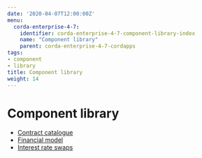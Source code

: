 ```yaml
---
date: '2020-04-07T12:00:00Z'
menu:
  corda-enterprise-4-7:
    identifier: corda-enterprise-4-7-component-library-index
    name: "Component library"
    parent: corda-enterprise-4-7-cordapps
tags:
- component
- library
title: Component library
weight: 14
---
```



# Component library



* [Contract catalogue](contract-catalogue.md)
* [Financial model](financial-model.md)
* [Interest rate swaps](contract-irs.md)
